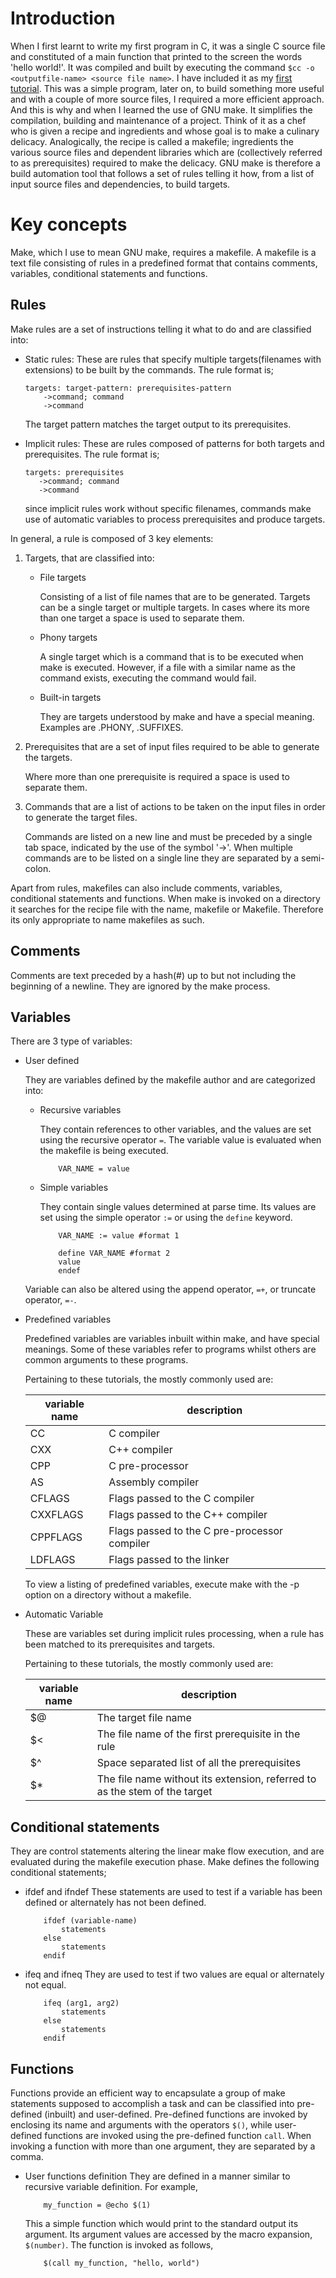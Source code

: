 Introduction
==============

When I first learnt to write my first program in C, it was a single C source file and constituted of a main function that printed to the screen the words 'hello world!'. It was compiled and built by executing the command `$cc -o <outputfile-name> <source file name>`. I have included it as my [first tutorial](tutorial0/readme.md).
This was a simple program, later on, to build something more useful and with a couple of more source files, I required a more efficient approach. And this is why and when I learned the use of GNU make. 
It simplifies the compilation, building and maintenance of a project. Think of it as a chef who is given a recipe and ingredients and whose goal is to make a culinary delicacy. Analogically, the recipe is called a makefile; ingredients the various source files and dependent libraries which are (collectively referred to as prerequisites) required to make the delicacy. GNU make is therefore a build automation tool that follows a set of rules telling it how, from a list of input source files and dependencies, to build targets.

# Key concepts

Make, which I use to mean GNU make, requires a makefile. 
A makefile is a text file consisting of rules in a predefined format that contains comments, variables, conditional statements and functions.

## Rules
Make rules are a set of instructions telling it what to do and are classified into:

* Static rules:
    These are rules that specify multiple targets(filenames with extensions) to be built by the commands. The rule format is;
    ```
    targets: target-pattern: prerequisites-pattern
        ->command; command
        ->command
    ```
    The target pattern matches the target output to its prerequisites.

* Implicit rules:
    These are rules composed of patterns for both targets and prerequisites. The rule format is;
    ```
    targets: prerequisites
       ->command; command
       ->command
    ```
   since implicit rules work without specific filenames, commands make use of automatic variables to process prerequisites and produce targets.

In general, a rule is composed of 3 key elements:

1. Targets, that are classified into:


    * File targets

        Consisting of a list of file names that are to be generated.
        Targets can be a single target or multiple targets. In cases where its more than one target a space is used to separate them.

    * Phony targets

        A single target which is a command that is to be executed when make is executed. However, if a file with a similar name as the command exists, executing the command would fail.

    * Built-in targets

        They are targets understood by make and have a special meaning. Examples are .PHONY, .SUFFIXES.

2. Prerequisites that are a set of input files required to be able to generate the targets.

    Where more than one prerequisite is required a space is used to separate them.

3. Commands that are a list of actions to be taken on the input files in order to generate the target files.

    Commands are listed on a new line and must be preceded by a single tab space, indicated by the use of the symbol '->'. When multiple commands are to be listed on a single line they are separated by a semi-colon.

Apart from rules, makefiles can also include comments, variables, conditional statements and functions.
When make is invoked on a directory it searches for the recipe file with the name, makefile or Makefile. Therefore its only appropriate to name makefiles as such.

## Comments

Comments are text preceded by a hash(#) up to but not including the beginning of a newline. They are ignored by the make process.

## Variables

There are 3 type of variables:

* User defined

	They are variables defined by the makefile author and are categorized into:
	
	* Recursive variables
	
		They contain references to other variables, and the values are set using the recursive operator `=`. The variable value is evaluated when the makefile is being executed.
		```
			VAR_NAME = value
		```
		
	* Simple variables
	
		They contain single values determined at parse time. Its values are set using the simple operator `:=` or using the `define` keyword.
		```
			VAR_NAME := value #format 1

			define VAR_NAME #format 2
			value
			endef
		```
	Variable can also be altered using the append operator, `=+`, or truncate operator, `=-`. 

* Predefined variables

	Predefined variables are variables inbuilt within make, and have special meanings. Some of these variables refer to programs whilst others are common arguments to these programs.
	
	Pertaining to these tutorials, the mostly commonly used are:
	
	|variable name | description  |
	|---- | ---- |
	|CC | C compiler |
	|CXX | C++ compiler |
	|CPP | C pre-processor |
	|AS | Assembly compiler |
	|CFLAGS | Flags passed to the C compiler |
	|CXXFLAGS | Flags passed to the C++ compiler |
	|CPPFLAGS | Flags passed to the C pre-processor compiler |
	|LDFLAGS | Flags passed to the linker |
	
	To view a listing of predefined variables, execute make with the -p option on a directory without a makefile.

* Automatic Variable
    
	These are variables set during implicit rules processing, when a rule has been matched to its prerequisites and targets.
	
	Pertaining to these tutorials, the mostly commonly used are:
	
	|variable name | description |
	|---- |  ----- |
	|$@ | The target file name |
	|$< | The file name of the first prerequisite in the rule |
	|$^ | Space separated list of all the prerequisites |
	|$* | The file name without its extension, referred to as the stem of the target |

## Conditional statements

They are control statements altering the linear make flow execution, and are evaluated during the makefile execution phase.
Make defines the following conditional statements;
* ifdef and ifndef
    These statements are used to test if a variable has been defined or alternately has not been defined.
    ```
        ifdef (variable-name)
            statements
        else
            statements
        endif
    ```
* ifeq and ifneq
    They are used to test if two values are equal or alternately not equal.
    ```
        ifeq (arg1, arg2)
            statements
        else
            statements
        endif
    ```

## Functions

Functions provide an efficient way to encapsulate a group of make statements supposed to accomplish a task and can be classified into pre-defined (inbuilt) and user-defined.
Pre-defined functions are invoked by enclosing its name and arguments with the operators `$()`, while user-defined functions are invoked using the pre-defined function `call`.
When invoking a function with more than one argument, they are separated by a comma.
* User functions definition
    They are defined in a manner similar to recursive variable definition. For example,
    ```
        my_function = @echo $(1)
    ```
    This a simple function which would print to the standard output its argument. Its argument values are accessed by the macro expansion, `$(number)`.
    The function is invoked as follows,
    ```
        $(call my_function, "hello, world")
    ```